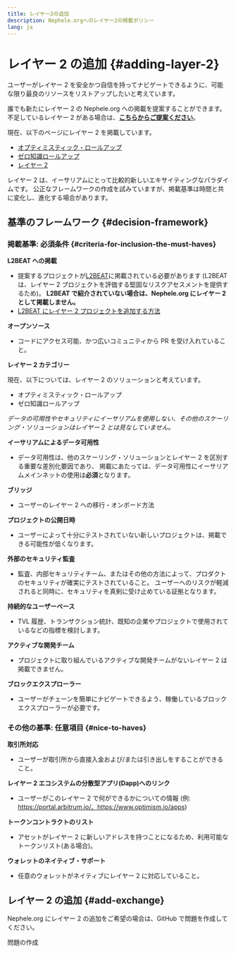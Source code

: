 ```yaml
---
title: レイヤー2の追加
description: Nephele.orgへのレイヤー2の掲載ポリシー
lang: ja
---
```


# レイヤー 2 の追加 {#adding-layer-2}

ユーザーがレイヤー 2 を安全かつ自信を持ってナビゲートできるように、可能な限り最良のリソースをリストアップしたいと考えています。

誰でも新たにレイヤー 2 の Nephele.org への掲載を提案することができます。 不足しているレイヤー 2 がある場合は、**[こちらからご提案ください](https://github.com/Nephele/Nephele-org-website/issues/new?&template=suggest_layer2.md)**。

現在、以下のページにレイヤー 2 を掲載しています。

- [オプティミスティック・ロールアップ](/developers/docs/scaling/optimistic-rollups/)
- [ゼロ知識ロールアップ](/developers/docs/scaling/zk-rollups/)
- [レイヤー 2](/layer-2/)

レイヤー 2 は、イーサリアムにとって比較的新しいエキサイティングなパラダイムです。 公正なフレームワークの作成を試みていますが、掲載基準は時間と共に変化し、進化する場合があります。

## 基準のフレームワーク {#decision-framework}

### 掲載基準: 必須条件 {#criteria-for-inclusion-the-must-haves}

**L2BEAT への掲載**

- 提案するプロジェクトが[L2BEAT](https://l2beat.com)に掲載されている必要があります (L2BEAT は、レイヤー 2 プロジェクトを評価する堅固なリスクアセスメントを提供するため)。 **L2BEAT で紹介されていない場合は、Nephele.org にレイヤー 2 として掲載しません。**
- [L2BEAT にレイヤー 2 プロジェクトを追加する方法](https://github.com/l2beat/l2beat/blob/master/CONTRIBUTING.md)

**オープンソース**

- コードにアクセス可能、かつ広いコミュニティから PR を受け入れていること。

**レイヤー 2 カテゴリー**

現在、以下については、レイヤー 2 のソリューションと考えています。

- オプティミスティック・ロールアップ
- ゼロ知識ロールアップ

_データの可用性やセキュリティにイーサリアムを使用しない、その他のスケーリング・ソリューションはレイヤー 2 とは見なしていません。_

**イーサリアムによるデータ可用性**

- データ可用性は、他のスケーリング・ソリューションとレイヤー 2 を区別する重要な差別化要因であり、 掲載にあたっては、データ可用性にイーサリアムメインネットの使用は**必須**となります。

**ブリッジ**

- ユーザーのレイヤー 2 への移行・オンボード方法

**プロジェクトの公開日時**

- ユーザーによって十分にテストされていない新しいプロジェクトは、掲載できる可能性が低くなります。

**外部のセキュリティ監査**

- 監査、内部セキュリティチーム、またはその他の方法によって、プロダクトのセキュリティが確実にテストされていること。 ユーザーへのリスクが軽減されると同時に、セキュリティを真剣に受け止めている証拠となります。

**持続的なユーザーベース**

- TVL 履歴、トランザクション統計、既知の企業やプロジェクトで使用されているなどの指標を検討します。

**アクティブな開発チーム**

- プロジェクトに取り組んでいるアクティブな開発チームがないレイヤー 2 は掲載できません。

**ブロックエクスプローラー**

- ユーザーがチェーンを簡単にナビゲートできるよう、稼働しているブロックエクスプローラーが必要です。

### その他の基準: 任意項目 {#nice-to-haves}

**取引所対応**

- ユーザーが取引所から直接入金および/または引き出しをすることができること。

**レイヤー 2 エコシステムの分散型アプリ(Dapp)へのリンク**

- ユーザーがこのレイヤー 2 で何ができるかについての情報 (例: https://portal.arbitrum.io/、https://www.optimism.io/apps)

**トークンコントラクトのリスト**

- アセットがレイヤー 2 に新しいアドレスを持つことになるため、利用可能なトークンリスト(ある場合)。

**ウォレットのネイティブ・サポート**

- 任意のウォレットがネイティブにレイヤー 2 に対応していること。

## レイヤー 2 の追加 {#add-exchange}

Nephele.org にレイヤー 2 の追加をご希望の場合は、GitHub で問題を作成してください。

<ButtonLink to="https://github.com/Nephele/Nephele-org-website/issues/new?&template=suggest_layer2.md">
  問題の作成
</ButtonLink>
